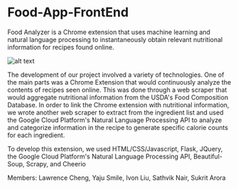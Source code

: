 # Food-App-FrontEnd

Food Analyzer is a Chrome extension that uses machine learning and natural language processing to instantaneously obtain relevant nutritional information for recipes found online.

![alt text](https://github.com/yaju-m/Food-App-FrontEnd/blob/master/FoodAnalyzer2.png "Example of Chrome Browser Extension")

The development of our project involved a variety of technologies. One of the main parts was a Chrome Extension that would continuously analyze the contents of recipes seen online. This was done through a web scraper that would aggregate nutritional information from the USDA's Food Composition Database. In order to link the Chrome extension with nutritional information, we wrote another web scraper to extract from the ingredient list and used the Google Cloud Platform's Natural Language Processing API to analyze and categorize information in the recipe to generate specific calorie counts for each ingredient.

To develop this extension, we used HTML/CSS/Javascript, Flask, JQuery, the Google Cloud Platform's Natural Language Processing API, Beautiful-Soup, Scrapy, and Cheerio

Members: Lawrence Cheng, Yaju Smile, Ivon Liu, Sathvik Nair, Sukrit Arora
